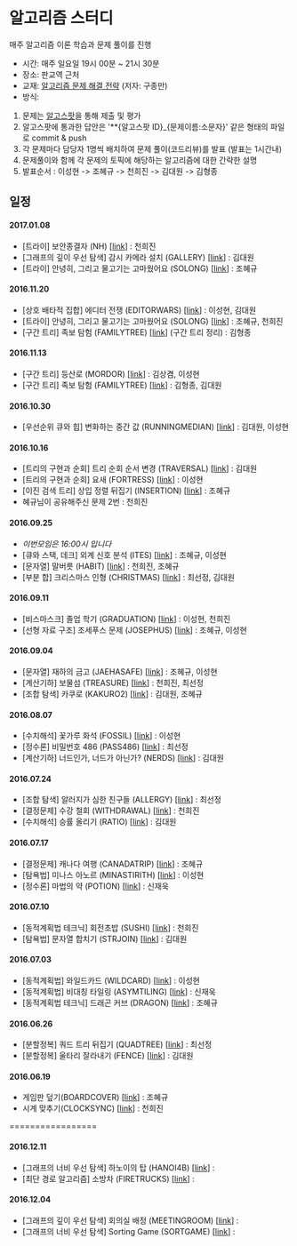 # 알고리즘 스터디

매주 알고리즘 이론 학습과 문제 풀이를 진행

- 시간: 매주 일요일 19시 00분 ~ 21시 30분
- 장소: 판교역 근처
- 교재: [알고리즘 문제 해결 전략](http://www.yes24.com/24/goods/8006522) (저자: 구종만)
- 방식:
 1. 문제는 [알고스팟](https://algospot.com)을 통해 제출 및 평가
 2. 알고스팟에 통과한 답안은 '**{알고스팟 ID}_{문제이름:소문자}' 같은 형태의 파일로 commit &  push
 3. 각 문제마다 담당자 1명씩 배치하여 문제 풀이(코드리뷰)를 발표 (발표는 1시간내)
 4. 문제풀이와 함께 각 문제의 토픽에 해당하는 알고리즘에 대한 간략한 설명
 5. 발표순서 : 이성현 -> 조혜규 -> 천희진 -> 김대원 -> 김형종
 
## 일정
#### 2017.01.08
- [트라이] 보안종결자 (NH) [[link](https://algospot.com/judge/problem/read/NH)] : 천희진
- [그래프의 깊이 우선 탐색] 감시 카메라 설치 (GALLERY) [[link](https://algospot.com/judge/problem/read/GALLERY)] : 김대원
- [트라이] 안녕히, 그리고 물고기는 고마웠어요 (SOLONG) [[link](https://algospot.com/judge/problem/read/SOLONG)] : 조혜규

#### 2016.11.20
- [상호 배타적 집합] 에디터 전쟁 (EDITORWARS) [[link](https://algospot.com/judge/problem/read/EDITORWARS)] : 이성현, 김대원
- [트라이] 안녕히, 그리고 물고기는 고마웠어요 (SOLONG) [[link](https://algospot.com/judge/problem/read/SOLONG)] : 조혜규, 천희진
- [구간 트리] 족보 탐험 (FAMILYTREE) [[link](https://algospot.com/judge/problem/read/FAMILYTREE)] (구간 트리 정리) : 김형종

#### 2016.11.13
- [구간 트리] 등산로 (MORDOR) [[link](https://algospot.com/judge/problem/read/MORDOR)] : 김상겸, 이성현
- [구간 트리] 족보 탐험 (FAMILYTREE) [[link](https://algospot.com/judge/problem/read/FAMILYTREE)] : 김형종, 김대원


#### 2016.10.30
- [우선순위 큐와 힙] 변화하는 중간 값 (RUNNINGMEDIAN) [[link](https://algospot.com/judge/problem/read/RUNNINGMEDIAN)] : 김대원, 이성현

#### 2016.10.16
- [트리의 구현과 순회] 트리 순회 순서 변경 (TRAVERSAL) [[link](https://algospot.com/judge/problem/read/TRAVERSAL)] : 김대원
- [트리의 구현과 순회] 요새 (FORTRESS) [[link](https://algospot.com/judge/problem/read/FORTRESS)] : 이성현
- [이진 검색 트리] 상입 정렬 뒤집기 (INSERTION) [[link](https://algospot.com/judge/problem/read/INSERTION)] : 조혜규 
- 혜규님이 공유해주신 문제 2번 : 천희진

#### 2016.09.25
- *이번모임은 16:00시 입니다*
- [큐와 스택, 데크] 외계 신호 분석 (ITES) [[link](https://algospot.com/judge/problem/read/ITES)] : 조혜규, 이성현
- [문자열] 말버릇 (HABIT) [[link](https://algospot.com/judge/problem/read/HABIT)] : 천희진, 조혜규
- [부분 합] 크리스마스 인형 (CHRISTMAS) [[link](https://algospot.com/judge/problem/read/CHRISTMAS)] : 최선정, 김대원


#### 2016.09.11
- [비스마스크] 졸업 학기 (GRADUATION) [[link](https://algospot.com/judge/problem/read/GRADUATION)] : 이성현, 천희진 
- [선형 자료 구조] 조세푸스 문제 (JOSEPHUS) [[link](https://algospot.com/judge/problem/read/JOSEPHUS)] : 조혜규, 이성현 

#### 2016.09.04
- [문자열] 재하의 금고 (JAEHASAFE) [[link](https://algospot.com/judge/problem/read/JAEHASAFE)] : 조혜규, 이성현
- [계산기하] 보물섬 (TREASURE) [[link](https://algospot.com/judge/problem/read/TREASURE)] : 천희진, 최선정
- [조합 탐색] 카쿠로  (KAKURO2) [[link](https://algospot.com/judge/problem/read/KAKURO2)] :  김대원, 조혜규

#### 2016.08.07
- [수치해석] 꽃가루 화석 (FOSSIL) [[link](https://algospot.com/judge/problem/read/FOSSIL)] : 이성현 
- [정수론] 비밀번호 486 (PASS486) [[link](https://algospot.com/judge/problem/read/PASS486)] : 최선정 
- [계산기하] 너드인가, 너드가 아닌가? (NERDS) [[link](https://algospot.com/judge/problem/read/NERDS)] : 김대원 

#### 2016.07.24
- [조합 탐색] 알러지가 심한 친구들 (ALLERGY) [[link](https://algospot.com/judge/problem/read/ALLERGY)] : 최선정
- [결정문제] 수강 철회 (WITHDRAWAL) [[link](https://algospot.com/judge/problem/read/WITHDRAWAL)] : 천희진 
- [수치해석] 승률 올리기 (RATIO) [[link](https://algospot.com/judge/problem/read/RATIO)] : 김대원

#### 2016.07.17
- [결정문제] 캐나다 여행 (CANADATRIP) [[link](https://algospot.com/judge/problem/read/CANADATRIP)] : 조혜규
- [탐욕법] 미나스 아노르 (MINASTIRITH) [[link](https://algospot.com/judge/problem/read/MINASTIRITH)] : 이성현
- [정수론] 마법의 약 (POTION) [[link](https://algospot.com/judge/problem/read/POTION)] : 신재욱 

#### 2016.07.10
- [동적계획법 테크닉] 회전초밥 (SUSHI) [[link](https://algospot.com/judge/problem/read/SUSHI)] : 천희진
- [탐욕법] 문자열 합치기 (STRJOIN) [[link](https://algospot.com/judge/problem/read/STRJOIN)] : 김대원

#### 2016.07.03
- [동적계획법] 와일드카드 (WILDCARD) [[link](https://algospot.com/judge/problem/read/WILDCARD)] : 이성현
- [동적계획법] 비대칭 타일링 (ASYMTILING) [[link](https://algospot.com/judge/problem/read/ASYMTILING)] : 신재욱
- [동적계획법 테크닉] 드래곤 커브 (DRAGON) [[link](https://algospot.com/judge/problem/read/DRAGON)] : 조혜규

#### 2016.06.26
- [분할정복] 쿼드 트리 뒤집기 (QUADTREE) [[link](https://algospot.com/judge/problem/read/QUADTREE)] : 최선정
- [분할정복] 울타리 잘라내기 (FENCE) [[link](https://algospot.com/judge/problem/read/FENCE)] : 김대원

#### 2016.06.19
- 게임판 덮기(BOARDCOVER) [[link](https://algospot.com/judge/problem/read/BOARDCOVER)] : 조혜규
- 시계 맞추기(CLOCKSYNC) [[link](https://algospot.com/judge/problem/read/CLOCKSYNC)] : 천희진

=================

#### 2016.12.11
- [그래프의 너비 우선 탐색] 하노이의 탑 (HANOI4B) [[link](https://algospot.com/judge/problem/read/HANOI4B)] : 
- [최단 경로 알고리즘] 소방차 (FIRETRUCKS) [[link](https://algospot.com/judge/problem/read/FIRETRUCKS)] :

#### 2016.12.04
- [그래프의 깊이 우선 탐색] 회의실 배정 (MEETINGROOM) [[link](https://algospot.com/judge/problem/read/MEETINGROOM)] : 
- [그래프의 너비 우선 탐색] Sorting Game (SORTGAME) [[link](https://algospot.com/judge/problem/read/SORTGAME)] :
